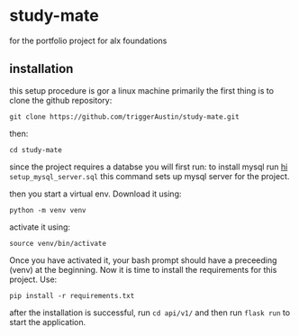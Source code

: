 # study-mate
for the portfolio project for alx foundations

## installation
this setup procedure is gor a linux machine primarily
the first thing is to clone the github repository:

`git clone https://github.com/triggerAustin/study-mate.git`

then:

`cd study-mate`

since the project requires a databse you will first run:
to install mysql run [hi](https://github.com/triggerAustin/study-mate/edit/master/README.md)
`setup_mysql_server.sql` this command sets up mysql server for the project.

then you start a virtual env. Download it using:

`python -m venv venv`

activate it using:

`source venv/bin/activate`

Once you have activated it, your bash prompt should have a preceeding (venv) at the beginning. Now it is time to install the requirements for this project. Use:

`pip install -r requirements.txt`

after the installation is successful, run `cd api/v1/` and then run `flask run` to start the application.
